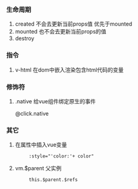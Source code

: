 ### 生命周期

1. created 不会去更新当前props值 优先于mounted
2. mounted 也不会去更新当前props的值
3. destroy

### 指令

1. v-html 在dom中嵌入渲染包含html代码的变量

### 修饰符

1. .native  给vue组件绑定原生的事件

      @click.native   

### 其它

1. 在属性中插入vue变量

            :style="'color:'+ color"
  
2. vm.$parent 父实例

            this.$parent.$refs
